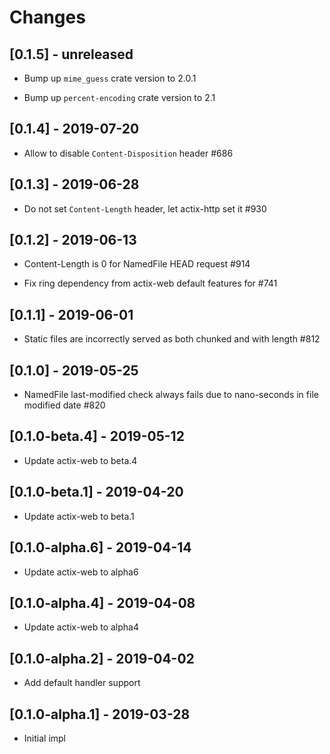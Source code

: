 # Changes

## [0.1.5] - unreleased

* Bump up `mime_guess` crate version to 2.0.1

* Bump up `percent-encoding` crate version to 2.1

## [0.1.4] - 2019-07-20

* Allow to disable `Content-Disposition` header #686


## [0.1.3] - 2019-06-28

* Do not set `Content-Length` header, let actix-http set it #930


## [0.1.2] - 2019-06-13

* Content-Length is 0 for NamedFile HEAD request #914

* Fix ring dependency from actix-web default features for #741

## [0.1.1] - 2019-06-01

* Static files are incorrectly served as both chunked and with length #812

## [0.1.0] - 2019-05-25

* NamedFile last-modified check always fails due to nano-seconds
  in file modified date #820

## [0.1.0-beta.4] - 2019-05-12

* Update actix-web to beta.4

## [0.1.0-beta.1] - 2019-04-20

* Update actix-web to beta.1

## [0.1.0-alpha.6] - 2019-04-14

* Update actix-web to alpha6

## [0.1.0-alpha.4] - 2019-04-08

* Update actix-web to alpha4

## [0.1.0-alpha.2] - 2019-04-02

* Add default handler support

## [0.1.0-alpha.1] - 2019-03-28

* Initial impl
